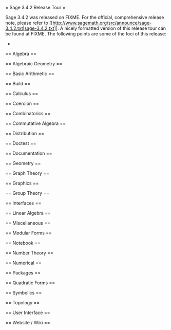 = Sage 3.4.2 Release Tour =

Sage 3.4.2 was released on FIXME. For the official, comprehensive release note, please refer to [[http://www.sagemath.org/src/announce/sage-3.4.2.txt|sage-3.4.2.txt]]. A nicely formatted version of this release tour can be found at FIXME. The following points are some of the foci of this release:

 * 


== Algebra ==


== Algebraic Geometry ==


== Basic Arithmetic ==


== Build ==


== Calculus ==


== Coercion ==


== Combinatorics ==


== Commutative Algebra ==


== Distribution ==


== Doctest ==


== Documentation ==


== Geometry ==


== Graph Theory ==


== Graphics ==


== Group Theory ==


== Interfaces ==


== Linear Algebra ==


== Miscellaneous ==


== Modular Forms ==


== Notebook ==


== Number Theory ==


== Numerical ==


== Packages ==


== Quadratic Forms ==


== Symbolics ==


== Topology ==


== User Interface ==


== Website / Wiki ==
